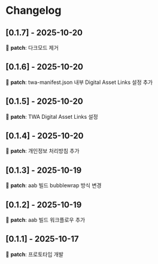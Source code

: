 # Changelog

## [0.1.7] - 2025-10-20

🐛 **patch**: 다크모드 제거

## [0.1.6] - 2025-10-20

🐛 **patch**: twa-manifest.json 내부 Digital Asset Links 설정 추가

## [0.1.5] - 2025-10-20

🐛 **patch**: TWA Digital Asset Links 설정

## [0.1.4] - 2025-10-20

🐛 **patch**: 개인정보 처리방침 추가

## [0.1.3] - 2025-10-19

🐛 **patch**: aab 빌드 bubblewrap 방식 변경

## [0.1.2] - 2025-10-19

🐛 **patch**: aab 빌드 워크플로우 추가

## [0.1.1] - 2025-10-17

🐛 **patch**: 프로토타입 개발

